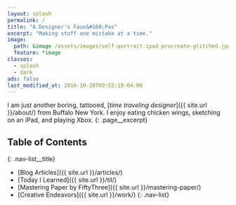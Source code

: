 ```yaml
---
layout: splash
permalink: /
title: "A Designer's Faux&#160;Pas"
excerpt: "Making stuff one mistake at a time."
image:
  path: &image /assets/images/self-portrait-ipad-procreate-glitched.jpg
  feature: *image
classes:
  - splash
  - dark
ads: false
last_modified_at: 2016-10-28T09:55:18-04:00
---
```


I am just another boring, tattooed, [*time traveling designer*]({{ site.url }}/about/) from Buffalo New York. I enjoy eating chicken wings, sketching on an iPad, and playing Xbox.
{: .page__excerpt}

## Table of Contents
{: .nav-list__title}

- [Blog Articles]({{ site.url }}/articles/)
- [Today I Learned]({{ site.url }}/til/)
- [Mastering Paper by FiftyThree]({{ site.url }}/mastering-paper/)
- [Creative Endeavors]({{ site.url }}/work/)
{: .nav-list}
